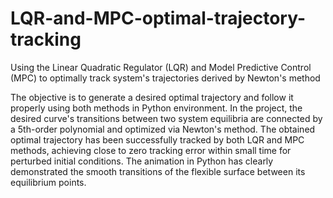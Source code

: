 # LQR-and-MPC-optimal-trajectory-tracking
Using the Linear Quadratic Regulator (LQR) and Model Predictive Control (MPC) to optimally track system's trajectories derived by Newton's method

The objective is to generate a desired optimal trajectory and follow it properly using both methods in Python environment. In the project, the desired curve's transitions between two system equilibria are connected by a 5th-order polynomial and optimized via Newton's method. The obtained optimal trajectory has been successfully tracked by both LQR and MPC methods, achieving close to zero tracking error within small time for perturbed initial conditions. The animation in Python has clearly demonstrated the smooth transitions of the flexible surface between its equilibrium points. 
